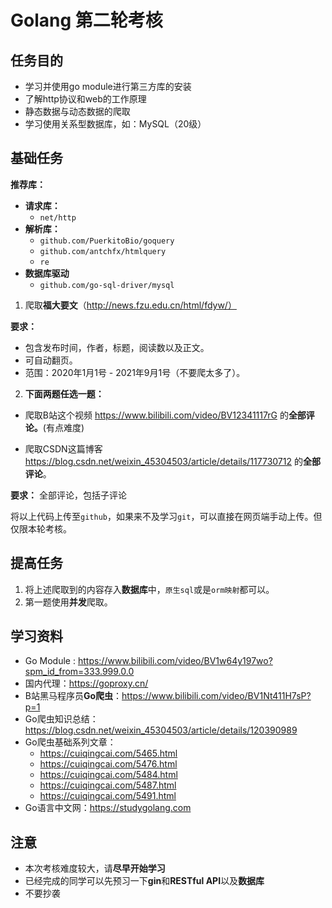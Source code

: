 # Golang 第二轮考核

## 任务目的

- 学习并使⽤go module进⾏第三⽅库的安装
- 了解http协议和web的⼯作原理
- 静态数据与动态数据的爬取
- 学习使⽤关系型数据库，如：MySQL（20级）

## 基础任务

**推荐库：**

- **请求库：**
    - `net/http`
- **解析库：**
    - `github.com/PuerkitoBio/goquery`
    - ``github.com/antchfx/htmlquery``
    - `re`
- **数据库驱动**
    - `github.com/go-sql-driver/mysql`



1. 爬取**福大要文**（http://news.fzu.edu.cn/html/fdyw/）

**要求：**
- 包含发布时间，作者，标题，阅读数以及正文。
- 可自动翻页。
- 范围：2020年1月1号 - 2021年9月1号（不要爬太多了）。

2. **下面两题任选一题：**

- 爬取B站这个视频  https://www.bilibili.com/video/BV12341117rG 的**全部评论。**(有点难度)

- 爬取CSDN这篇博客 https://blog.csdn.net/weixin_45304503/article/details/117730712 的**全部评论**。


**要求：** 全部评论，包括子评论

将以上代码上传至`github`，如果来不及学习`git`，可以直接在网页端手动上传。但仅限本轮考核。

## 提高任务

1.  将上述爬取到的内容存入**数据库**中，`原生sql`或是`orm映射`都可以。
2.  第一题使用**并发**爬取。



## 学习资料

- Go Module : https://www.bilibili.com/video/BV1w64y197wo?spm_id_from=333.999.0.0
- 国内代理：https://goproxy.cn/
- B站黑马程序员**Go爬虫**：https://www.bilibili.com/video/BV1Nt411H7sP?p=1
- Go爬虫知识总结：https://blog.csdn.net/weixin_45304503/article/details/120390989
- Go爬虫基础系列文章：
    - https://cuiqingcai.com/5465.html
    - https://cuiqingcai.com/5476.html
    - https://cuiqingcai.com/5484.html
    - https://cuiqingcai.com/5487.html
    - https://cuiqingcai.com/5491.html
- Go语⾔中⽂⽹：https://studygolang.com



## 注意

- 本次考核难度较大，请**尽早开始学习**
- 已经完成的同学可以先预习⼀下**gin**和**RESTful API**以及**数据库**
- 不要抄袭
